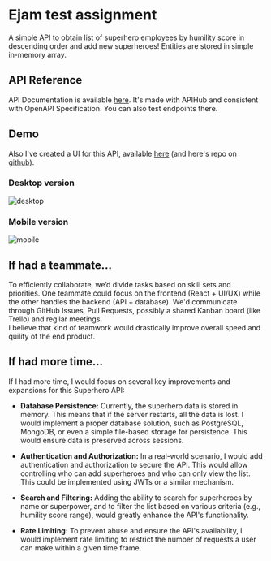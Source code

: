 # Ejam test assignment

A simple API to obtain list of superhero employees by humility score in descending order and add new superheroes! Entities are stored in simple in-memory array.




## API Reference

API Documentation is available [here](https://ejam-test-production.up.railway.app/api-docs). It's made with APIHub and consistent with OpenAPI Specification. You can also test endpoints there.




## Demo

Also I've created a UI for this API, available [here](https://polemicos.github.io/ejam-test-front/) (and here's repo on [github](https://github.com/polemicos/ejam-test-front)).

### Desktop version
![desktop](https://github.com/polemicos/ejam-test/tree/main/public/ejam.gif)

### Mobile version

![mobile](https://github.com/polemicos/ejam-test/tree/main/public/ejam-mobile.gif)

## If had a teammate...

To efficiently collaborate, we’d divide tasks based on skill sets and priorities. One teammate could focus on the frontend (React + UI/UX) while the other handles the backend (API + database). We'd communicate through GitHub Issues, Pull Requests, possibly a shared Kanban board (like Trello) and regilar meetings.\
I believe that kind of teamwork would drastically improve overall speed and quility of the end product.
## If had more time...

If I had more time, I would focus on several key improvements and expansions for this Superhero API:

*   **Database Persistence:**  Currently, the superhero data is stored in memory.  This means that if the server restarts, all the data is lost.  I would implement a proper database solution, such as PostgreSQL, MongoDB, or even a simple file-based storage for persistence. This would ensure data is preserved across sessions.

*   **Authentication and Authorization:**  In a real-world scenario, I would add authentication and authorization to secure the API. This would allow controlling who can add superheroes and who can only view the list.  This could be implemented using JWTs or a similar mechanism.

*   **Search and Filtering:**  Adding the ability to search for superheroes by name or superpower, and to filter the list based on various criteria (e.g., humility score range), would greatly enhance the API's functionality.

*   **Rate Limiting:**  To prevent abuse and ensure the API's availability, I would implement rate limiting to restrict the number of requests a user can make within a given time frame.

